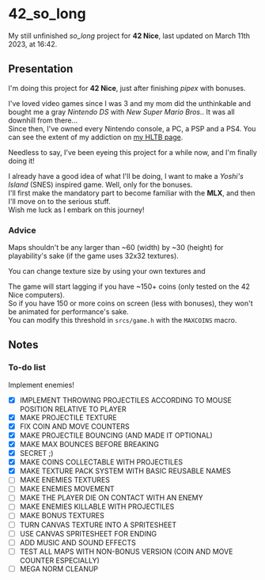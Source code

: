 # 42_so_long

My still unfinished *so_long* project for **42 Nice**, last updated on March 11th 2023, at 16:42.

## Presentation

I'm doing this project for **42 Nice**, just after finishing *pipex* with bonuses.

I've loved video games since I was 3 and my mom did the unthinkable and bought me a gray *Nintendo DS* with *New Super Mario Bros.*. It was all downhill from there...  
Since then, I've owned every Nintendo console, a PC, a PSP and a PS4. You can see the extent of my addiction on [my HLTB page].

[my HLTB page]: https://howlongtobeat.com/user/SCOUNDREL

Needless to say, I've been eyeing this project for a while now, and I'm finally doing it!

I already have a good idea of what I'll be doing, I want to make a *Yoshi's Island* (SNES) inspired game. Well, only for the bonuses.  
I'll first make the mandatory part to become familiar with the **MLX**, and then I'll move on to the serious stuff.  
Wish me luck as I embark on this journey!

### Advice

Maps shouldn't be any larger than ~60 (width) by ~30 (height) for playability's sake (if the game uses 32x32 textures).

You can change texture size by using your own textures and   
  
The game will start lagging if you have ~150+ coins (only tested on the 42 Nice computers).  
So if you have 150 or more coins on screen (less with bonuses), they won't be animated for performance's sake.  
You can modify this threshold in `srcs/game.h` with the `MAXCOINS` macro.

## Notes

### To-do list

Implement enemies!

- [x] IMPLEMENT THROWING PROJECTILES ACCORDING TO MOUSE POSITION RELATIVE TO PLAYER
- [x] MAKE PROJECTILE TEXTURE
- [x] FIX COIN AND MOVE COUNTERS
- [x] MAKE PROJECTILE BOUNCING (AND MADE IT OPTIONAL)
- [x] MAKE MAX BOUNCES BEFORE BREAKING
- [x] SECRET ;)
- [x] MAKE COINS COLLECTABLE WITH PROJECTILES
- [x] MAKE TEXTURE PACK SYSTEM WITH BASIC REUSABLE NAMES
- [ ] MAKE ENEMIES TEXTURES
- [ ] MAKE ENEMIES MOVEMENT
- [ ] MAKE THE PLAYER DIE ON CONTACT WITH AN ENEMY
- [ ] MAKE ENEMIES KILLABLE WITH PROJECTILES
- [ ] MAKE BONUS TEXTURES
- [ ] TURN CANVAS TEXTURE INTO A SPRITESHEET
- [ ] USE CANVAS SPRITESHEET FOR ENDING
- [ ] ADD MUSIC AND SOUND EFFECTS
- [ ] TEST ALL MAPS WITH NON-BONUS VERSION (COIN AND MOVE COUNTER ESPECIALLY)
- [ ] MEGA NORM CLEANUP
